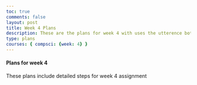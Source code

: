 ```yaml
---
toc: true
comments: false
layout: post
title: Week 4 Plans
description: These are the plans for week 4 with uses the utterence bot
type: plans
courses: { compsci: {week: 4} }
---
```



#### Plans for week 4
These plans include detailed steps for week 4 assignment

<script src="https://utteranc.es/client.js"
    repo="srivaidyas/student2.0"
    issue-term="pathname"
    label="comments"
    theme="github-light"
    crossorigin="anonymous"
    async>
</script>


